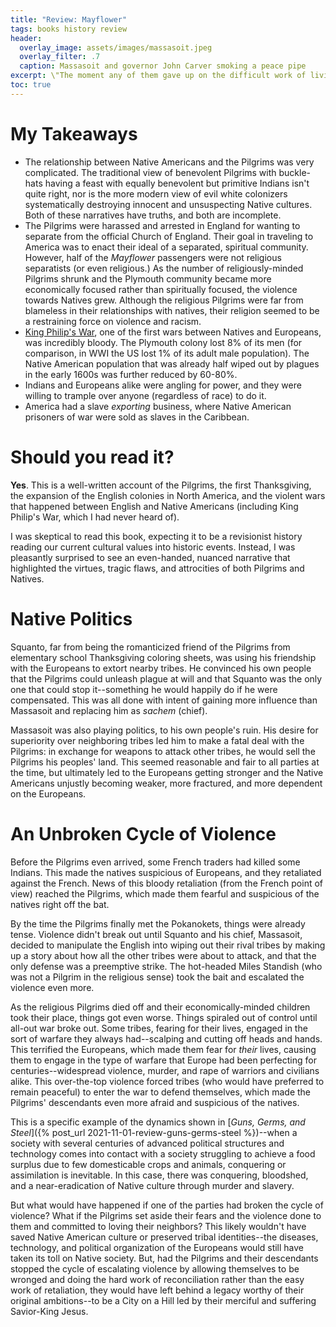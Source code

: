 ```yaml
---
title: "Review: Mayflower"
tags: books history review
header:
  overlay_image: assets/images/massasoit.jpeg
  overlay_filter: .7
  caption: Massasoit and governor John Carver smoking a peace pipe
excerpt: \"The moment any of them gave up on the difficult work of living with their neighbors--and all of the compromise, frustration, and delay that inevitably entailed--they risked losing everything\"
toc: true
---
```



# My Takeaways
* The relationship between Native Americans and the Pilgrims was very complicated. The traditional view of benevolent Pilgrims with buckle-hats
having a feast with equally benevolent but primitive Indians isn't quite right, nor is the more modern view of evil white colonizers systematically destroying
innocent and unsuspecting Native cultures. Both of these narratives have truths, and both are incomplete. 
* The Pilgrims were harassed and arrested in England for wanting to separate from the official Church of England. 
Their goal in traveling to America was to enact their ideal of a separated, spiritual community. However, half of the _Mayflower_ passengers were not religious separatists (or even religious.) As the number of
religiously-minded Pilgrims shrunk and the Plymouth community became more economically focused rather than spiritually focused, the violence towards Natives grew.
Although the religious Pilgrims were far from blameless in their relationships with natives, their religion seemed to be a restraining force on violence and racism.
* [King Philip's War](https://en.wikipedia.org/wiki/King_Philip%27s_War), one of the first wars between Natives and Europeans, was incredibly bloody. The Plymouth colony lost 8% of its men (for comparison, in WWI the US lost 1% of its adult male population). The Native American population that was already half wiped out by plagues in the early 1600s was further reduced by 60-80%. 
* Indians and Europeans alike were angling for power, and they were willing to trample
over anyone (regardless of race) to do it. 
* America had a slave _exporting_ business, where Native American prisoners of war were sold as slaves in the Caribbean.

# Should you read it?
**Yes**. This is a well-written account of the Pilgrims, the first Thanksgiving, the expansion of the English colonies in North America,
and the violent wars that happened between English and Native Americans (including King Philip's War, which I had never heard of).

I was skeptical to read this book, expecting it to be a revisionist history reading our current cultural values into historic events.
Instead, I was pleasantly surprised to see an even-handed, nuanced narrative that highlighted the virtues, tragic flaws, and attrocities of both Pilgrims and Natives.

# Native Politics
Squanto, far from being the romanticized friend of the Pilgrims from elementary school Thanksgiving coloring sheets,
was using his friendship with the Europeans to extort nearby tribes. He convinced his own people that the Pilgrims could unleash plague at will and that Squanto was the only one that could stop it--something he would happily do if he were compensated. This was all done with intent of gaining more influence than Massasoit
and replacing him as _sachem_ (chief).

Massasoit was also playing politics, to his own people's ruin. His desire for superiority over neighboring tribes led him to make a fatal deal with the Pilgrims: in exchange for weapons to attack other tribes, he would sell the Pilgrims his peoples' land. This seemed reasonable and fair to all parties at the time, but ultimately led to the Europeans getting stronger and the Native Americans unjustly becoming
weaker, more fractured, and more dependent on the Europeans. 

# An Unbroken Cycle of Violence

Before the Pilgrims even arrived, some French traders had killed some Indians. This made the natives suspicious of Europeans, and they retaliated against
the French. News of this bloody retaliation (from the French point of view) reached the Pilgrims, which made them fearful and suspicious of the natives right off the bat.

By the time the Pilgrims finally met the Pokanokets, things were already tense. Violence didn't break out until Squanto and his chief, Massasoit,
decided to manipulate the English into wiping out their rival tribes by making up a story about how all the other tribes were about to attack, and
that the only defense was a preemptive strike. The hot-headed Miles Standish (who was not a Pilgrim in the religious sense) took the bait and
escalated the violence even more.

As the religious Pilgrims died off and their economically-minded children took their place, things got even worse.
Things spiraled out of control until all-out war broke out. Some tribes, fearing for their lives, engaged in the sort
of warfare they always had--scalping and cutting off heads and hands. This terrified the Europeans, which made them fear for
_their_ lives, causing them to engage in the type of warfare that Europe had been perfecting for centuries--widespread violence,
murder, and rape of warriors and civilians alike. This over-the-top violence forced tribes (who would have preferred to remain peaceful)
to enter the war to defend themselves, which made the Pilgrims' descendants even more afraid and suspicious of the natives.

This is a specific example of the dynamics shown in [_Guns, Germs, and Steel_]({% post_url 2021-11-01-review-guns-germs-steel %})--when a society with several centuries of 
advanced political structures and technology comes into contact with a society struggling to achieve a food surplus due to few domesticable crops and animals, conquering or assimilation is inevitable. In this case, there was conquering, bloodshed, and a near-eradication of Native culture through murder and slavery.

But what would have happened if one of the parties had broken the cycle of violence? What if the Pilgrims set aside their fears and the violence done to them
and committed to loving their neighbors? This likely wouldn't have saved Native American culture or preserved tribal identities--the diseases, technology, and political organization of the Europeans would still have taken its toll on Native society. But, had the Pilgrims and their descendants stopped the cycle of escalating violence
by allowing themselves to be wronged and doing the hard work of reconciliation rather than the easy work of retaliation, they would have left behind a legacy worthy of their original ambitions--to be a City on a Hill led by their merciful and suffering Savior-King Jesus.





